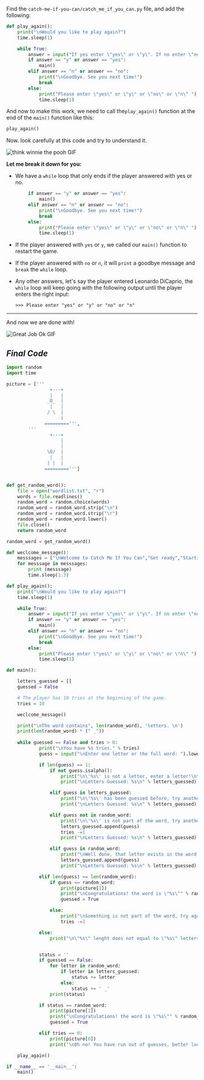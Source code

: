 ﻿Find the `catch-me-if-you-can/catch_me_if_you_can.py` file, and add the following:

```python
def play_again():
    print("\nWould you like to play again?")
    time.sleep(1)

    while True:
        answer = input("If yes enter \"yes\" or \"y\". If no enter \"no\" or \"n\" ").lower()
        if answer == "y" or answer == "yes":
            main()
        elif answer == "n" or answer == "no":
        	print("\nGoodbye. See you next time!")
            break
        else:
            print("Please enter \"yes\" or \"y\" or \"no\" or \"n\" ")
            time.sleep(1)

```

And now to make this work, we need to call the`play_again()` function at the end of the `main()` function like this:

```python
play_again()
```

Now. look carefully at this code and try to understand it.

![think winnie the pooh GIF](https://media1.giphy.com/media/mRh4cLIYhrs9G/giphy.gif?cid=ecf05e474789509d26c97e92031064b2d3236bf900dcec20&rid=giphy.gif)

 **Let me break it down for you:**

 - We have a `while` loop that only ends if the player answered with yes or no.

```python
        if answer == "y" or answer == "yes":
            main()
        elif answer == "n" or answer == "no":
        	print("\nGoodbye. See you next time!")
            break
        else:
            print("Please enter \"yes\" or \"y\" or \"no\" or \"n\" ")
            time.sleep(1)
 ```


- If the player answered with `yes` or `y`, we called our `main()` function to restart the game.

- If the player answered with `no` or `n`, it will `print` a goodbye message and `break` the `while` loop.

- Any other answers, let's say the player entered Leonardo DiCaprio, the `while` loop will keep going with the following output until the player enters the right input:
   ```
   >>> Please enter "yes" or "y" or "no" or "n" 
   ```


---
And now we are done with!

![Great Job Ok GIF](https://media2.giphy.com/media/xHMIDAy1qkzNS/giphy.gif?cid=ecf05e47e9aa788d6c80f2e85ffc367f396f2a0ed8528ac2&rid=giphy.gif)

***Final Code***
-----
```python
import random
import time

picture = ['''
                +---+
                |   |
               _O_  |
                |   |
               / \  |
                    |
              =========''', 
        '''
                +---+
                    |
                    |
               \O/  |
                |   |
               | |  |
              =========''']


def get_random_word():
    file = open("wordlist.txt", "r")
    words = file.readlines() 
    random_word = random.choice(words)
    random_word = random_word.strip("\n")
    random_word = random_word.strip("\r")
    random_word = random_word.lower()
    file.close()
    return random_word

random_word = get_random_word()

def weclcome_message():
    messsages = ["\nWelcome to Catch Me If You Can","Get ready","Starting the game...","Selecting a word..."]
    for messsage in messsages:
        print (messsage)
        time.sleep(1.3)

def play_again():
    print("\nWould you like to play again?")
    time.sleep(1)

    while True:
        answer = input("If yes enter \"yes\" or \"y\". If no enter \"no\" or \"n\" ").lower()
        if answer == "y" or answer == "yes":
            main()
        elif answer == "n" or answer == "no":
        	print("\nGoodbye. See you next time!")
            break
        else:
            print("Please enter \"yes\" or \"y\" or \"no\" or \"n\" ")
            time.sleep(1)

def main():

    letters_guessed = []
    guessed = False

    # The player has 10 tries at the beginning of the game. 
    tries = 10

    weclcome_message()

    print("\nThe word contains", len(random_word), 'letters. \n')
    print(len(random_word) * (" _"))
    
    while guessed == False and tries > 0:
            print("\nYou have %s tries." % tries)
            guess = input("\nEnter one letter or the full word: ").lower()

            if len(guess) == 1:
                if not guess.isalpha():
                    print("\n\'%s\' is not a letter, enter a letter!\n" % guess)
                    print("\nLetters Guessed: %s\n" % letters_guessed)

                elif guess in letters_guessed:
                    print("\n\'%s\' has been guessed before, try another letter.\n" % guess)
                    print("\nLetters Guessed: %s\n" % letters_guessed)

                elif guess not in random_word:
                    print("\n\'%s\' is not part of the word, try another letter.\n" % guess)
                    letters_guessed.append(guess)
                    tries -=1
                    print("\nLetters Guessed: %s\n" % letters_guessed)

                elif guess in random_word:
                    print("\nWell done, that letter exists in the word!\n")
                    letters_guessed.append(guess)
                    print("\nLetters Guessed: %s\n" % letters_guessed)

            elif len(guess) == len(random_word):
                if guess == random_word:
                    print(picture[1])
                    print("\nCongratulations! the word is \"%s\"" % random_word)
                    guessed = True

                else:
                    print("\nSomething is not part of the word, try again.\n")
                    tries -=1

            else:
                print("\n\"%s\" lenght does not equal to \"%s\" letters, try another!\n" % (guess,len(random_word)))


            status = ''
            if guessed == False:
                for letter in random_word:
                    if letter in letters_guessed:
                        status += letter
                    else:
                        status += ' _'
                print(status)

            if status == random_word:
                print(picture[1])
                print("\nCongratulations! the word is \"%s\"" % random_word)
                guessed = True

            elif tries == 0:
                print(picture[0])
                print("\nOh no! You have run out of guesses, better luck next time! The word is \"%s\"" % random_word)

    play_again()

if __name__ == '__main__':
    main()
```
